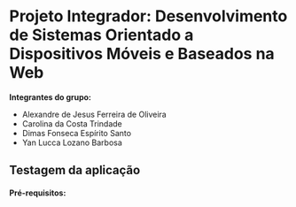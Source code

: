 # Projeto Integrador: Desenvolvimento de Sistemas Orientado a Dispositivos Móveis e Baseados na Web

**Integrantes do grupo:**
* Alexandre de Jesus Ferreira de Oliveira
* Carolina da Costa Trindade
* Dimas Fonseca Espírito Santo
* Yan Lucca Lozano Barbosa


## Testagem da aplicação

#### Pré-requisitos:
